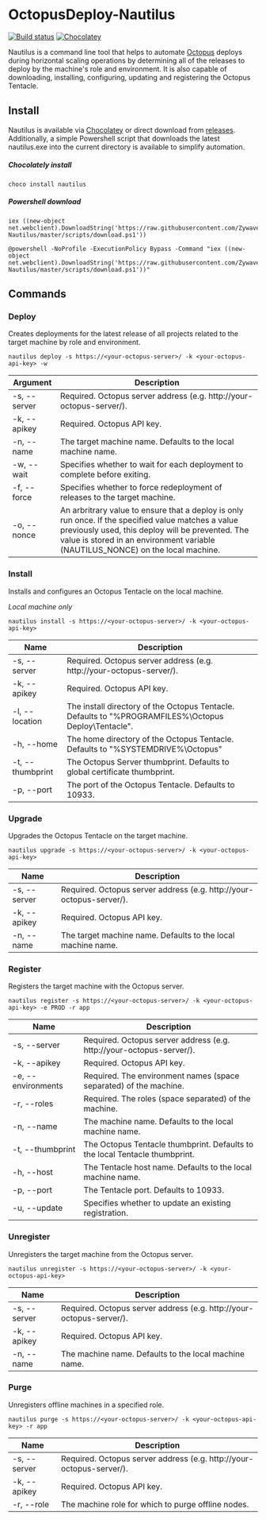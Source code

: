 # OctopusDeploy-Nautilus

[![Build status](https://ci.appveyor.com/api/projects/status/77fdul0exe7gjpg1?svg=true)](https://ci.appveyor.com/project/JohnCruikshank/octopusdeploy-nautilus-jl4x8)
[![Chocolatey](https://img.shields.io/chocolatey/v/nautilus.svg)](https://chocolatey.org/packages/nautilus)


Nautilus is a command line tool that helps to automate [Octopus](https://octopus.com/) deploys during horizontal scaling operations by determining all of the releases to deploy by the machine's role and environment.  It is also capable of downloading, installing, configuring, updating and registering the Octopus Tentacle.

## Install

Nautilus is available via [Chocolatey](https://chocolatey.org/) or direct download from [releases](https://github.com/Zywave/OctopusDeploy-Nautilus/releases/latest).  Additionally, a simple Powershell script that downloads the latest nautilus.exe into the current directory is available to simplify automation.

##### Chocolately install
```
choco install nautilus
```

##### Powershell download

```
iex ((new-object net.webclient).DownloadString('https://raw.githubusercontent.com/Zywave/OctopusDeploy-Nautilus/master/scripts/download.ps1'))
```

```
@powershell -NoProfile -ExecutionPolicy Bypass -Command "iex ((new-object net.webclient).DownloadString('https://raw.githubusercontent.com/Zywave/OctopusDeploy-Nautilus/master/scripts/download.ps1'))"
```

## Commands

### Deploy
Creates deployments for the latest release of all projects related to the target machine by role and environment.

```
nautilus deploy -s https://<your-octopus-server>/ -k <your-octopus-api-key> -w
```

|Argument|Description|
|---|---|
|-s, --server|Required. Octopus server address (e.g. http://your-octopus-server/).|
|-k, --apikey|Required. Octopus API key.|
|-n, --name|The target machine name. Defaults to the local machine name.|
|-w, --wait|Specifies whether to wait for each deployment to complete before exiting.|
|-f, --force|Specifies whether to force redeployment of releases to the target machine.|
|-o, --nonce|An arbritrary value to ensure that a deploy is only run once.  If the specified value matches a value previously used, this deploy will be prevented. The value is stored in an environment variable (NAUTILUS_NONCE) on the local machine.|

### Install
Installs and configures an Octopus Tentacle on the local machine.

*Local machine only*

```
nautilus install -s https://<your-octopus-server>/ -k <your-octopus-api-key>
```

|Name|Description|
|---|---|
|-s, --server|Required. Octopus server address (e.g. http://your-octopus-server/).|
|-k, --apikey|Required. Octopus API key.|
|-l, --location|The install directory of the Octopus Tentacle. Defaults to "%PROGRAMFILES%\Octopus Deploy\Tentacle".|
|-h, --home|The home directory of the Octopus Tentacle. Defaults to "%SYSTEMDRIVE%\Octopus"|
| -t, --thumbprint|The Octopus Server thumbprint. Defaults to global certificate thumbprint.|
|-p, --port|The port of the Octopus Tentacle. Defaults to 10933.|

### Upgrade
Upgrades the Octopus Tentacle on the target machine.

```
nautilus upgrade -s https://<your-octopus-server>/ -k <your-octopus-api-key>
```

|Name|Description|
|---|---|
|-s, --server|Required. Octopus server address (e.g. http://your-octopus-server/).|
|-k, --apikey|Required. Octopus API key.|
|-n, --name|The target machine name. Defaults to the local machine name.|

### Register
Registers the target machine with the Octopus server.

```
nautilus register -s https://<your-octopus-server>/ -k <your-octopus-api-key> -e PROD -r app
```

|Name|Description|
|---|---|
|-s, --server|Required. Octopus server address (e.g. http://your-octopus-server/).|
|-k, --apikey|Required. Octopus API key.|
|-e, --environments|Required. The environment names (space separated) of the machine.|
|-r, --roles|Required. The roles  (space separated) of the machine.|
|-n, --name|The machine name. Defaults to the local machine name.|
|-t, --thumbprint|The Octopus Tentacle thumbprint. Defaults to the local Tentacle thumbprint.|
|-h, --host|The Tentacle host name. Defaults to the local machine name.|
|-p, --port|The Tentacle port. Defaults to 10933.|
|-u, --update|Specifies whether to update an existing registration.|

### Unregister
Unregisters the target machine from the Octopus server.

```
nautilus unregister -s https://<your-octopus-server>/ -k <your-octopus-api-key>
```

|Name|Description|
|---|---|
|-s, --server|Required. Octopus server address (e.g. http://your-octopus-server/).|
|-k, --apikey|Required. Octopus API key.|
|-n, --name|The machine name. Defaults to the local machine name.|

### Purge
Unregisters offline machines in a specified role.

```
nautilus purge -s https://<your-octopus-server>/ -k <your-octopus-api-key> -r app
```

|Name|Description|
|---|---|
|-s, --server|Required. Octopus server address (e.g. http://your-octopus-server/).|
|-k, --apikey|Required. Octopus API key.|
|-r, --role|The machine role for which to purge offline nodes.|
